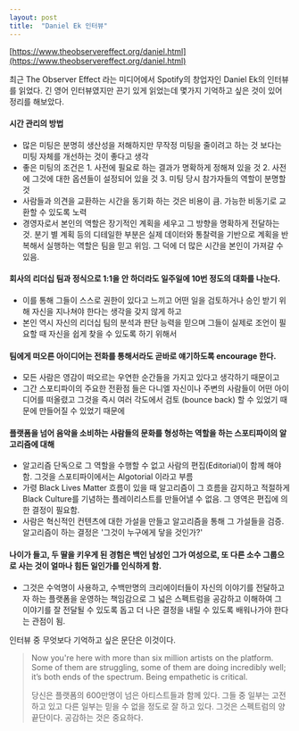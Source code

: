 ```yaml
---
layout: post
title:  "Daniel Ek 인터뷰"
---
```


[https://www.theobservereffect.org/daniel.html](https://www.theobservereffect.org/daniel.html)

최근 The Observer Effect 라는 미디어에서 Spotify의 창업자인 Daniel Ek의 인터뷰를 읽었다. 긴 영어 인터뷰였지만 끈기 있게 읽었는데 몇가지 기억하고 싶은 것이 있어 정리를 해보았다.

#### 시간 관리의 방법

- 많은 미팅은 분명히 생산성을 저해하지만 무작정 미팅을 줄이려고 하는 것 보다는 미팅 자체를 개선하는 것이 좋다고 생각
- 좋은 미팅의 조건은 1. 사전에 필요로 하는 결과가 명확하게 정해져 있을 것 2. 사전에 그것에 대한 옵션들이 설정되어 있을 것 3. 미팅 당시 참가자들의 역할이 분명할 것
- 사람들과 의견을 교환하는 시간을 동기화 하는 것은 비용이 큼. 가능한 비동기로 교환할 수 있도록 노력
- 경영자로서 본인의 역할은 장기적인 계획을 세우고 그 방향을 명확하게 전달하는 것. 분기 별 계획 등의 디테일한 부분은 실제 데이터와 통찰력을 기반으로 계획을 반복해서 실행하는 역할은 팀을 믿고 위임. 그 덕에 더 많은 시간을 본인이 가져갈 수 있음.



#### 회사의 리더십 팀과 정식으로 1:1을 안 하더라도 일주일에 10번 정도의 대화를 나눈다.

- 이를 통해 그들이 스스로 권한이 있다고 느끼고 어떤 일을 검토하거나 승인 받기 위해 자신을 지나쳐야 한다는 생각을 갖지 않게 하고
- 본인 역시 자신의 리더십 팀의 분석과 판단 능력을 믿으며 그들이 실제로 조언이 필요할 때 자신을 쉽게 찾을 수 있도록 하기 위해서



#### 팀에게 떠오른 아이디어는 전화를 통해서라도 곧바로 얘기하도록 encourage 한다.

- 모든 사람은 영감이 떠오르는 우연한 순간들을 가지고 있다고 생각하기 때문이고
- 그간 스포티파이의 주요한 전환점 들은 다니엘 자신이나 주변의 사람들이 어떤 아이디어를 떠올렸고 그것을 즉시 여러 각도에서 검토 (bounce back) 할 수 있었기 때문에 만들어질 수 있었기 때문에



#### 플랫폼을 넘어 음악을 소비하는 사람들의 문화를 형성하는 역할을 하는 스포티파이의 알고리즘에 대해

- 알고리즘 단독으로 그 역할을 수행할 수 없고 사람의 편집(Editorial)이 함께 해야 함. 그것을 스포티파이에서는 Algotorial 이라고 부름
- 가령 Black Lives Matter 흐름이 있을 때 알고리즘이 그 흐름을 감지하고 적절하게 Black Culture를 기념하는 플레이리스트를 만들어낼 수 없음. 그 영역은 편집에 의한 결정이 필요함.
- 사람은 혁신적인 컨텐츠에 대한 가설을 만들고 알고리즘을 통해 그 가설들을 검증. 알고리즘이 하는 결정은 '그것이 누구에게 닿을 것인가?'



#### 나이가 들고, 두 딸을 키우게 된 경험은 백인 남성인 그가 여성으로, 또 다른 소수 그룹으로 사는 것이 얼마나 힘든 일인가를 인식하게 함.

- 그것은 수억명이 사용하고, 수백만명의 크리에이터들이 자신의 이야기를 전달하고자 하는 플랫폼을 운영하는 책임감으로 그 넓은 스펙트럼을 공감하고 이해하여 그 이야기를 잘 전달될 수 있도록 돕고 더 나은 결정을 내릴 수 있도록 배워나가야 한다는 관점이 됨.



인터뷰 중 무엇보다 기억하고 싶은 문단은 이것이다.

> Now you're here with more than six million artists on the platform. Some of them are struggling, some of them are doing incredibly well; it’s both ends of the spectrum. Being empathetic is critical.
>
> 당신은 플랫폼의 600만명이 넘은 아티스트들과 함께 있다. 그들 중 일부는 고전하고 있고 다른 일부는 믿을 수 없을 정도로 잘 하고 있다. 그것은 스펙트럼의 양 끝단이다. 공감하는 것은 중요하다.